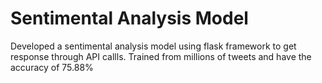 # Sentimental Analysis Model
 Developed a sentimental analysis model using flask framework to get response through API callls. Trained from millions of tweets and have the accuracy of 75.88%
